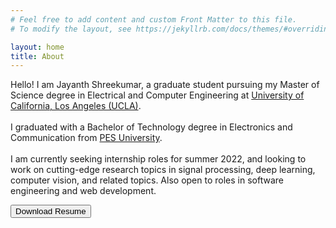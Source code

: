 ```yaml
---
# Feel free to add content and custom Front Matter to this file.
# To modify the layout, see https://jekyllrb.com/docs/themes/#overriding-theme-defaults

layout: home
title: About
---
```

Hello! I am Jayanth Shreekumar, a graduate student pursuing my Master of Science degree in Electrical and Computer Engineering at <a target="_blank" rel="noopener noreferrer" href="https://www.ee.ucla.edu/">University of California, Los Angeles (UCLA)</a>. <br />
<br />
I graduated with a Bachelor of Technology degree in Electronics and Communication from <a target="_blank" rel="noopener noreferrer" href="https://ec.pes.edu//">PES University</a>.<br />
<br />
I am currently seeking internship roles for summer 2022, and looking to work on cutting-edge research topics in signal processing, deep learning, computer vision, and related topics. Also open to roles in software engineering and web development.

<a target="_blank" rel="noopener noreferrer" href="{{ site.baseurl }}{{ site.url }}/assets/pdf/resume.pdf"><button class="button">Download Resume</button></a>